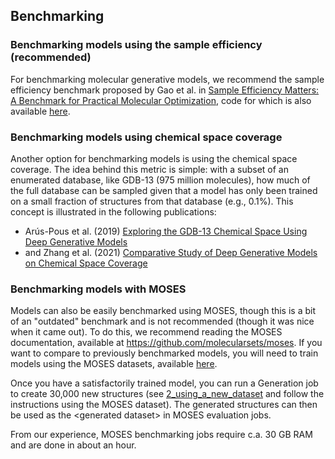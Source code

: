 ## Benchmarking

### Benchmarking models using the sample efficiency (recommended)
For benchmarking molecular generative models, we recommend the sample efficiency benchmark proposed by Gao et al. in [Sample Efficiency Matters: A Benchmark for Practical Molecular Optimization](https://arxiv.org/abs/2206.12411), code for which is also available [here](https://github.com/wenhao-gao/mol_opt).

### Benchmarking models using chemical space coverage
Another option for benchmarking models is using the chemical space coverage. The idea behind this metric is simple: with a subset of an enumerated database, like GDB-13 (975 million molecules), how much of the full database can be sampled given that a model has only been trained on a small fraction of structures from that database (e.g., 0.1%). This concept is illustrated in the following publications:
* Arús-Pous et al. (2019) [Exploring the GDB-13 Chemical Space Using Deep Generative Models](https://doi.org/10.1186/s13321-019-0341-z)
* and Zhang et al. (2021) [Comparative Study of Deep Generative Models on Chemical Space Coverage](https://doi.org/10.1021/acs.jcim.0c01328)

### Benchmarking models with MOSES
Models can also be easily benchmarked using MOSES, though this is a bit of an "outdated" benchmark and is not recommended (though it was nice when it came out). To do this, we recommend reading the MOSES documentation, available at https://github.com/molecularsets/moses. If you want to compare to previously benchmarked models, you will need to train models using the MOSES datasets, available [here](https://github.com/molecularsets/moses/tree/master/data).

Once you have a satisfactorily trained model, you can run a Generation job to create 30,000 new structures (see [2_using_a_new_dataset](./2_using_a_new_dataset.md) and follow the instructions using the MOSES dataset). The generated structures can then be used as the \<generated dataset\> in MOSES evaluation jobs.

From our experience, MOSES benchmarking jobs require c.a. 30 GB RAM and are done in about an hour.
